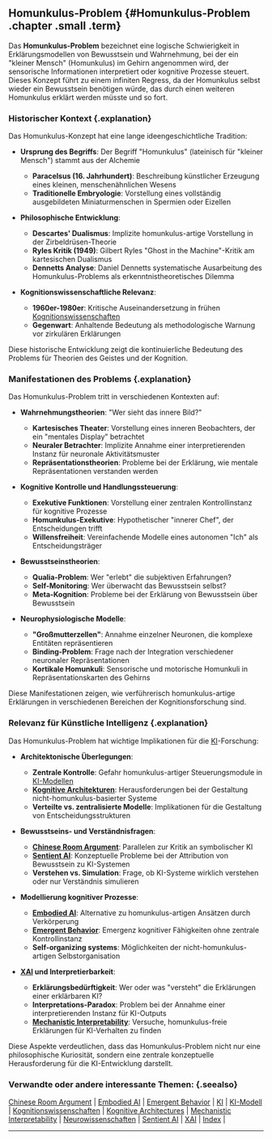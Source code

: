 ## Homunkulus-Problem {#Homunkulus-Problem .chapter .small .term}

Das **Homunkulus-Problem** bezeichnet eine logische Schwierigkeit in Erklärungsmodellen von Bewusstsein und Wahrnehmung, bei der ein "kleiner Mensch" (Homunkulus) im Gehirn angenommen wird, der sensorische Informationen interpretiert oder kognitive Prozesse steuert.
Dieses Konzept führt zu einem infiniten Regress, da der Homunkulus selbst wieder ein Bewusstsein benötigen würde, das durch einen weiteren Homunkulus erklärt werden müsste und so fort.

### Historischer Kontext {.explanation}

Das Homunkulus-Konzept hat eine lange ideengeschichtliche Tradition:

- **Ursprung des Begriffs**: Der Begriff "Homunkulus" (lateinisch für "kleiner Mensch") stammt aus der Alchemie
  - **Paracelsus (16. Jahrhundert)**: Beschreibung künstlicher Erzeugung eines kleinen, menschenähnlichen Wesens
  - **Traditionelle Embryologie**: Vorstellung eines vollständig ausgebildeten Miniaturmenschen in Spermien oder Eizellen

- **Philosophische Entwicklung**:
  - **Descartes' Dualismus**: Implizite homunkulus-artige Vorstellung in der Zirbeldrüsen-Theorie
  - **Ryles Kritik (1949)**: Gilbert Ryles "Ghost in the Machine"-Kritik am kartesischen Dualismus
  - **Dennetts Analyse**: Daniel Dennetts systematische Ausarbeitung des Homunkulus-Problems als erkenntnistheoretisches Dilemma

- **Kognitionswissenschaftliche Relevanz**:
  - **1960er-1980er**: Kritische Auseinandersetzung in frühen [Kognitionswissenschaften](#Kognitionswissenschaften)
  - **Gegenwart**: Anhaltende Bedeutung als methodologische Warnung vor zirkulären Erklärungen

Diese historische Entwicklung zeigt die kontinuierliche Bedeutung des Problems für Theorien des Geistes und der Kognition.

### Manifestationen des Problems {.explanation}

Das Homunkulus-Problem tritt in verschiedenen Kontexten auf:

- **Wahrnehmungstheorien**: "Wer sieht das innere Bild?"
  - **Kartesisches Theater**: Vorstellung eines inneren Beobachters, der ein "mentales Display" betrachtet
  - **Neuraler Betrachter**: Implizite Annahme einer interpretierenden Instanz für neuronale Aktivitätsmuster
  - **Repräsentationstheorien**: Probleme bei der Erklärung, wie mentale Repräsentationen verstanden werden

- **Kognitive Kontrolle und Handlungssteuerung**:
  - **Exekutive Funktionen**: Vorstellung einer zentralen Kontrollinstanz für kognitive Prozesse
  - **Homunkulus-Exekutive**: Hypothetischer "innerer Chef", der Entscheidungen trifft
  - **Willensfreiheit**: Vereinfachende Modelle eines autonomen "Ich" als Entscheidungsträger

- **Bewusstseinstheorien**:
  - **Qualia-Problem**: Wer "erlebt" die subjektiven Erfahrungen?
  - **Self-Monitoring**: Wer überwacht das Bewusstsein selbst?
  - **Meta-Kognition**: Probleme bei der Erklärung von Bewusstsein über Bewusstsein

- **Neurophysiologische Modelle**:
  - **"Großmutterzellen"**: Annahme einzelner Neuronen, die komplexe Entitäten repräsentieren
  - **Binding-Problem**: Frage nach der Integration verschiedener neuronaler Repräsentationen
  - **Kortikale Homunkuli**: Sensorische und motorische Homunkuli in Repräsentationskarten des Gehirns

Diese Manifestationen zeigen, wie verführerisch homunkulus-artige Erklärungen in verschiedenen Bereichen der Kognitionsforschung sind.

### Relevanz für Künstliche Intelligenz {.explanation}

Das Homunkulus-Problem hat wichtige Implikationen für die [KI](#KI)-Forschung:

- **Architektonische Überlegungen**:
  - **Zentrale Kontrolle**: Gefahr homunkulus-artiger Steuerungsmodule in [KI-Modellen](#KI-Modell)
  - **[Kognitive Architekturen](#Kognitive-Architectures)**: Herausforderungen bei der Gestaltung nicht-homunkulus-basierter Systeme
  - **Verteilte vs. zentralisierte Modelle**: Implikationen für die Gestaltung von Entscheidungsstrukturen

- **Bewusstseins- und Verständnisfragen**:
  - **[Chinese Room Argument](#Chinese-Room-Argument)**: Parallelen zur Kritik an symbolischer KI
  - **[Sentient AI](#Sentient-AI)**: Konzeptuelle Probleme bei der Attribution von Bewusstsein zu KI-Systemen
  - **Verstehen vs. Simulation**: Frage, ob KI-Systeme wirklich verstehen oder nur Verständnis simulieren

- **Modellierung kognitiver Prozesse**:
  - **[Embodied AI](#Embodied-AI)**: Alternative zu homunkulus-artigen Ansätzen durch Verkörperung
  - **[Emergent Behavior](#Emergent-Behavior)**: Emergenz kognitiver Fähigkeiten ohne zentrale Kontrollinstanz
  - **Self-organizing systems**: Möglichkeiten der nicht-homunkulus-artigen Selbstorganisation

- **[XAI](#XAI) und Interpretierbarkeit**:
  - **Erklärungsbedürftigkeit**: Wer oder was "versteht" die Erklärungen einer erklärbaren KI?
  - **Interpretations-Paradox**: Problem bei der Annahme einer interpretierenden Instanz für KI-Outputs
  - **[Mechanistic Interpretability](#Mechanistic-Interpretability)**: Versuche, homunkulus-freie Erklärungen für KI-Verhalten zu finden

Diese Aspekte verdeutlichen, dass das Homunkulus-Problem nicht nur eine philosophische Kuriosität, sondern eine zentrale konzeptuelle Herausforderung für die KI-Entwicklung darstellt.

### Verwandte oder andere interessante Themen: {.seealso}

[Chinese Room Argument](#Chinese-Room-Argument) |
[Embodied AI](#Embodied-AI) |
[Emergent Behavior](#Emergent-Behavior) |
[KI](#KI) |
[KI-Modell](#KI-Modell) |
[Kognitionswissenschaften](#Kognitionswissenschaften) |
[Kognitive Architectures](#Kognitive-Architectures) |
[Mechanistic Interpretability](#Mechanistic-Interpretability) |
[Neurowissenschaften](#Neurowissenschaften) |
[Sentient AI](#Sentient-AI) |
[XAI](#XAI) |
[Index](#Index) |

----



